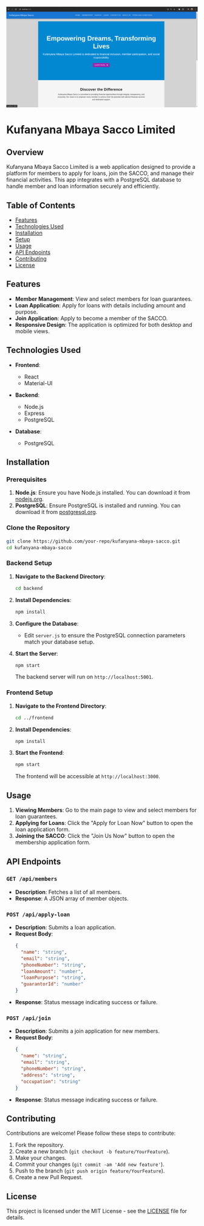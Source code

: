![alt text](image.png)

# Kufanyana Mbaya Sacco Limited

## Overview

Kufanyana Mbaya Sacco Limited is a web application designed to provide a platform for members to apply for loans, join the SACCO, and manage their financial activities. This app integrates with a PostgreSQL database to handle member and loan information securely and efficiently.

## Table of Contents

- [Features](#features)
- [Technologies Used](#technologies-used)
- [Installation](#installation)
- [Setup](#setup)
- [Usage](#usage)
- [API Endpoints](#api-endpoints)
- [Contributing](#contributing)
- [License](#license)

## Features

- **Member Management**: View and select members for loan guarantees.
- **Loan Application**: Apply for loans with details including amount and purpose.
- **Join Application**: Apply to become a member of the SACCO.
- **Responsive Design**: The application is optimized for both desktop and mobile views.

## Technologies Used

- **Frontend**:
  - React
  - Material-UI

- **Backend**:
  - Node.js
  - Express
  - PostgreSQL

- **Database**:
  - PostgreSQL

## Installation

### Prerequisites

1. **Node.js**: Ensure you have Node.js installed. You can download it from [nodejs.org](https://nodejs.org/).
2. **PostgreSQL**: Ensure PostgreSQL is installed and running. You can download it from [postgresql.org](https://www.postgresql.org/download/).

### Clone the Repository

```bash
git clone https://github.com/your-repo/kufanyana-mbaya-sacco.git
cd kufanyana-mbaya-sacco
```

### Backend Setup

1. **Navigate to the Backend Directory**:

   ```bash
   cd backend
   ```

2. **Install Dependencies**:

   ```bash
   npm install
   ```

3. **Configure the Database**:

   - Edit `server.js` to ensure the PostgreSQL connection parameters match your database setup.

4. **Start the Server**:

   ```bash
   npm start
   ```

   The backend server will run on `http://localhost:5001`.

### Frontend Setup

1. **Navigate to the Frontend Directory**:

   ```bash
   cd ../frontend
   ```

2. **Install Dependencies**:

   ```bash
   npm install
   ```

3. **Start the Frontend**:

   ```bash
   npm start
   ```

   The frontend will be accessible at `http://localhost:3000`.

## Usage

1. **Viewing Members**: Go to the main page to view and select members for loan guarantees.
2. **Applying for Loans**: Click the "Apply for Loan Now" button to open the loan application form.
3. **Joining the SACCO**: Click the "Join Us Now" button to open the membership application form.

## API Endpoints

### `GET /api/members`

- **Description**: Fetches a list of all members.
- **Response**: A JSON array of member objects.

### `POST /api/apply-loan`

- **Description**: Submits a loan application.
- **Request Body**:
  ```json
  {
    "name": "string",
    "email": "string",
    "phoneNumber": "string",
    "loanAmount": "number",
    "loanPurpose": "string",
    "guarantorId": "number"
  }
  ```
- **Response**: Status message indicating success or failure.

### `POST /api/join`

- **Description**: Submits a join application for new members.
- **Request Body**:
  ```json
  {
    "name": "string",
    "email": "string",
    "phoneNumber": "string",
    "address": "string",
    "occupation": "string"
  }
  ```
- **Response**: Status message indicating success or failure.

## Contributing

Contributions are welcome! Please follow these steps to contribute:

1. Fork the repository.
2. Create a new branch (`git checkout -b feature/YourFeature`).
3. Make your changes.
4. Commit your changes (`git commit -am 'Add new feature'`).
5. Push to the branch (`git push origin feature/YourFeature`).
6. Create a new Pull Request.

## License

This project is licensed under the MIT License - see the [LICENSE](LICENSE) file for details.